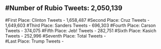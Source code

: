 #Number of Rubio Tweets: 2,050,139
---
#First Place: Clinton Tweets - 1,658,487
#Second Place: Cruz Tweets - 1,649,603
#Third Place: Sanders Tweets - 696,303
#Fourth Place: Carson Tweets - 374,075
#Fifth Place: Jeb! Tweets - 282,751
#Sixth Place: Kasich Tweets - 252,996
#Seventh Place: Total Tweets -  
#Last Place: Trump Tweets - 
